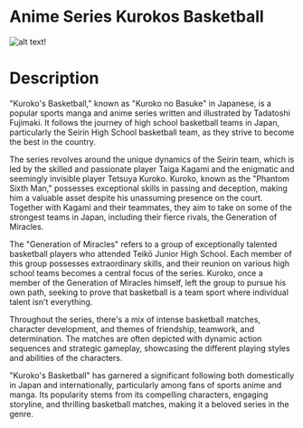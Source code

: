 # Anime Series Kurokos Basketball

![alt text!](kuku.jpg)

# Description

"Kuroko's Basketball," known as "Kuroko no Basuke" in Japanese, is a popular sports manga and anime series written and illustrated by Tadatoshi Fujimaki. It follows the journey of high school basketball teams in Japan, particularly the Seirin High School basketball team, as they strive to become the best in the country.

The series revolves around the unique dynamics of the Seirin team, which is led by the skilled and passionate player Taiga Kagami and the enigmatic and seemingly invisible player Tetsuya Kuroko. Kuroko, known as the "Phantom Sixth Man," possesses exceptional skills in passing and deception, making him a valuable asset despite his unassuming presence on the court. Together with Kagami and their teammates, they aim to take on some of the strongest teams in Japan, including their fierce rivals, the Generation of Miracles.

The "Generation of Miracles" refers to a group of exceptionally talented basketball players who attended Teikō Junior High School. Each member of this group possesses extraordinary skills, and their reunion on various high school teams becomes a central focus of the series. Kuroko, once a member of the Generation of Miracles himself, left the group to pursue his own path, seeking to prove that basketball is a team sport where individual talent isn't everything.

Throughout the series, there's a mix of intense basketball matches, character development, and themes of friendship, teamwork, and determination. The matches are often depicted with dynamic action sequences and strategic gameplay, showcasing the different playing styles and abilities of the characters.

"Kuroko's Basketball" has garnered a significant following both domestically in Japan and internationally, particularly among fans of sports anime and manga. Its popularity stems from its compelling characters, engaging storyline, and thrilling basketball matches, making it a beloved series in the genre.
